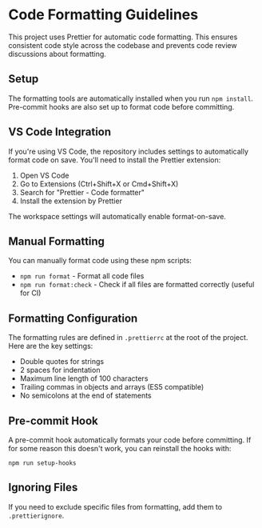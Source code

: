 # Code Formatting Guidelines

This project uses Prettier for automatic code formatting. This ensures consistent code style across the codebase and prevents code review discussions about formatting.

## Setup

The formatting tools are automatically installed when you run `npm install`. Pre-commit hooks are also set up to format code before committing.

## VS Code Integration

If you're using VS Code, the repository includes settings to automatically format code on save. You'll need to install the Prettier extension:

1. Open VS Code
2. Go to Extensions (Ctrl+Shift+X or Cmd+Shift+X)
3. Search for "Prettier - Code formatter"
4. Install the extension by Prettier

The workspace settings will automatically enable format-on-save.

## Manual Formatting

You can manually format code using these npm scripts:

- `npm run format` - Format all code files
- `npm run format:check` - Check if all files are formatted correctly (useful for CI)

## Formatting Configuration

The formatting rules are defined in `.prettierrc` at the root of the project. Here are the key settings:

- Double quotes for strings
- 2 spaces for indentation
- Maximum line length of 100 characters
- Trailing commas in objects and arrays (ES5 compatible)
- No semicolons at the end of statements

## Pre-commit Hook

A pre-commit hook automatically formats your code before committing. If for some reason this doesn't work, you can reinstall the hooks with:

```
npm run setup-hooks
```

## Ignoring Files

If you need to exclude specific files from formatting, add them to `.prettierignore`. 